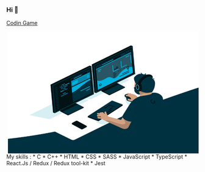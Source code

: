 ### Hi 👋

[Codin Game](https://www.codingame.com/profile/483153482d024ace59b7a1d5747b560c6730432)  
  
<img align="right" alt="GIF" src="https://github.com/nnieddu/nnieddu/blob/main/code.gif" width="500" height="320" />
My skills :  
* C  
* C++  
* HTML  
* CSS  
* SASS  
* JavaScript  
* TypeScript  
* React.Js / Redux / Redux tool-kit  
* Jest  
  
<!-- ![](https://visitor-badge.laobi.icu/badge?page_id=nnieddu) -->
